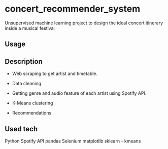 # concert_recommender_system
Unsupervised machine learning project to design the ideal concert itinerary inside a musical festival

Usage
--------

Description
--------
- Web scraping to get artist and timetable.

- Data cleaning

- Getting genre and audio feature of each artist using Spotify API.

- K-Means clustering

- Recommendations 


Used tech
--------
Python
Spotify API
pandas
Selenium
matplotlib
sklearn - kmeans
